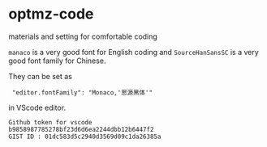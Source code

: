 # optmz-code
materials and setting for comfortable coding

`manaco` is a very good font for English coding and `SourceHanSansSC` is a very good font family for Chinese.

They can be set as

```
 "editor.fontFamily": "Monaco,'思源黑体'"
 ```

 in VScode editor.
 
 
 ```
 Github token for vscode
b9858987785278bf23d6d6ea2244dbb12b6447f2
GIST ID : 01dc583d5c2940d3569d09c1da26385a
```
